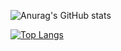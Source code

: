 ![Anurag's GitHub stats](https://github-readme-stats.vercel.app/api?username=halyang92&show_icons=true&theme=vue)

[![Top Langs](https://github-readme-stats.vercel.app/api/top-langs/?username=halyang92)](https://github.com/anuraghazra/github-readme-stats)
